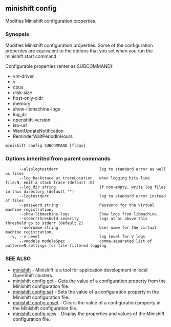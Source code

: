 ## minishift config

Modifies Minishift configuration properties.

### Synopsis


Modifies Minishift configuration properties. Some of the configuration properties are equivalent
to the options that you set when you run the minishift start command.

Configurable properties (enter as SUBCOMMAND): 

 * vm-driver
 * v
 * cpus
 * disk-size
 * host-only-cidr
 * memory
 * show-libmachine-logs
 * log_dir
 * openshift-version
 * iso-url
 * WantUpdateNotification
 * ReminderWaitPeriodInHours

```
minishift config SUBCOMMAND [flags]
```

### Options inherited from parent commands

```
      --alsologtostderr                  log to standard error as well as files
      --log_backtrace_at traceLocation   when logging hits line file:N, emit a stack trace (default :0)
      --log_dir string                   If non-empty, write log files in this directory (default "")
      --logtostderr                      log to standard error instead of files
      --password string                  Password for the virtual machine registration.
      --show-libmachine-logs             Show logs from libmachine.
      --stderrthreshold severity         logs at or above this threshold go to stderr (default 2)
      --username string                  User name for the virtual machine registration.
  -v, --v Level                          log level for V logs
      --vmodule moduleSpec               comma-separated list of pattern=N settings for file-filtered logging
```

### SEE ALSO
* [minishift](minishift.md)	 - Minishift is a tool for application development in local OpenShift clusters.
* [minishift config get](minishift_config_get.md)	 - Gets the value of a configuration property from the Minishift configuration file.
* [minishift config set](minishift_config_set.md)	 - Sets the value of a configuration property in the Minishift configuration file.
* [minishift config unset](minishift_config_unset.md)	 - Clears the value of a configuration property in the Minishift configuration file.
* [minishift config view](minishift_config_view.md)	 - Display the properties and values of the Minishift configuration file.

